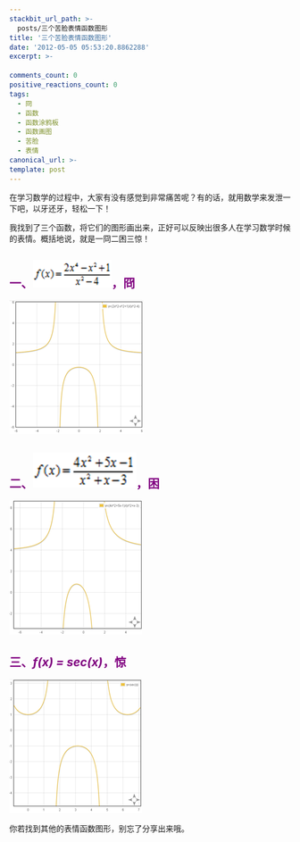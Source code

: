 ```yaml
---
stackbit_url_path: >-
  posts/三个苦脸表情函数图形
title: '三个苦脸表情函数图形'
date: '2012-05-05 05:53:20.8862288'
excerpt: >-
  
comments_count: 0
positive_reactions_count: 0
tags: 
  - 冏
  - 函数
  - 函数涂鸦板
  - 函数画图
  - 苦脸
  - 表情
canonical_url: >-
template: post
---
```

<p>在学习数学的过程中，大家有没有感觉到非常痛苦呢？有的话，就用数学来发泄一下吧，以牙还牙，轻松一下！</p>  <p>我找到了三个函数，将它们的图形画出来，正好可以反映出很多人在学习数学时候的表情。概括地说，就是一冏二困三惊！</p>  <h2><font color="#800080">一、</font><a title="冏的函数表达式" href="http://www.zizhujy.com/zh-CN/FunctionGrapher?fn=y%20=%20(2x%5E2-x%5E2+1)/(x%5E2-4);&amp;xMin=-6&amp;xMax=6&amp;yMin=-6&amp;yMax=6&amp;tMin=0&amp;tMax=2*PI" target="_blank"><font color="#800080"><img style="border-bottom: 0px; border-left: 0px; border-top: 0px; border-right: 0px" title="冏的函数表达式" border="0" alt="冏的函数表达式" src="https://raw.githubusercontent.com/Jeff-Tian/blogengine.net/master/Source/BlogEngine/BlogEngine.NET/App_Data/files/image_149.png" /></font></a><font color="#800080">，冏</font></h2>  <p><a title="表情冏的函数图形" href="http://www.zizhujy.com/zh-CN/FunctionGrapher?fn=y%20=%20(2x%5E2-x%5E2+1)/(x%5E2-4);&amp;xMin=-6&amp;xMax=6&amp;yMin=-6&amp;yMax=6&amp;tMin=0&amp;tMax=2*PI" target="_blank"><img style="border-bottom: 0px; border-left: 0px; display: inline; border-top: 0px; border-right: 0px" title="表情冏的函数图形" border="0" alt="表情冏的函数图形" src="https://raw.githubusercontent.com/Jeff-Tian/blogengine.net/master/Source/BlogEngine/BlogEngine.NET/App_Data/files/image_517.png" width="240" height="240" /></a> </p>  <h2><font color="#800080">二、</font><a title="困的函数表达式" href="http://www.zizhujy.com/zh-CN/FunctionGrapher?fn=y%20=%20(4x%5E2+5x-1)/(x%5E2+x-3);&amp;xMin=-6.565759012939864&amp;xMax=5.434240987060134&amp;yMin=-3.397435897435896&amp;yMax=8.602564102564097&amp;tMin=0&amp;tMax=2*PI" target="_blank"><font color="#800080"><img style="border-bottom: 0px; border-left: 0px; border-top: 0px; border-right: 0px" title="困的函数表达式" border="0" alt="困的函数表达式" src="https://raw.githubusercontent.com/Jeff-Tian/blogengine.net/master/Source/BlogEngine/BlogEngine.NET/App_Data/files/image_152.png" /></font></a><font color="#800080">，困</font></h2>  <p><a title="困的函数图形" href="http://www.zizhujy.com/zh-CN/FunctionGrapher?fn=y%20=%20(4x%5E2+5x-1)/(x%5E2+x-3);&amp;xMin=-6.565759012939864&amp;xMax=5.434240987060134&amp;yMin=-3.397435897435896&amp;yMax=8.602564102564097&amp;tMin=0&amp;tMax=2*PI" target="_blank"><img style="border-bottom: 0px; border-left: 0px; display: inline; border-top: 0px; border-right: 0px" title="困的函数图形" border="0" alt="困的函数图形" src="https://raw.githubusercontent.com/Jeff-Tian/blogengine.net/master/Source/BlogEngine/BlogEngine.NET/App_Data/files/image_518.png" width="238" height="240" /></a> </p>  <h2><font color="#800080">三、<em>f(x) = sec(x)</em>，惊</font></h2>  <p><a title="学习数学的表情三：惊恐" href="http://www.zizhujy.com/zh-CN/FunctionGrapher?fn=y%20=%20sec(x);%0A&amp;xMin=-0.8894983901829101&amp;xMax=7.1105016098170895&amp;yMin=-4.829059829059824&amp;yMax=3.1709401709401717&amp;tMin=0&amp;tMax=2*PI" target="_blank"><img style="border-bottom: 0px; border-left: 0px; display: inline; border-top: 0px; border-right: 0px" title="惊恐的函数图形" border="0" alt="惊恐的函数图形" src="https://raw.githubusercontent.com/Jeff-Tian/blogengine.net/master/Source/BlogEngine/BlogEngine.NET/App_Data/files/image_519.png" width="238" height="240" /></a> </p>  <p></p>  <p></p>  <p></p>  <p>你若找到其他的表情函数图形，别忘了分享出来哦。</p>